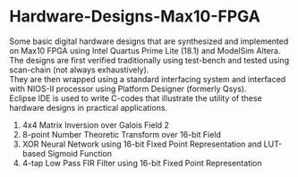 # Hardware-Designs-Max10-FPGA
Some basic digital hardware designs that are synthesized and implemented on Max10 FPGA using Intel Quartus Prime Lite (18.1) and ModelSim Altera. </br>
The designs are first verified traditionally using test-bench and tested using scan-chain (not always exhaustively). <br/>
They are then wrapped using a standard interfacing system and interfaced with NIOS-II processor using Platform Designer (formerly Qsys). </br>
Eclipse IDE is used to write C-codes that illustrate the utility of these hardware designs in practical applications. </br>

1) 4x4 Matrix Inversion over Galois Field 2
2) 8-point Number Theoretic Transform over 16-bit Field
3) XOR Neural Network using 16-bit Fixed Point Representation and LUT-based Sigmoid Function
4) 4-tap Low Pass FIR Filter using 16-bit Fixed Point Representation
